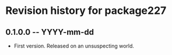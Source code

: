 # Revision history for package227

## 0.1.0.0 -- YYYY-mm-dd

* First version. Released on an unsuspecting world.
